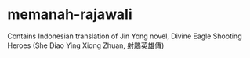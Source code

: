 # memanah-rajawali
Contains Indonesian translation of Jin Yong novel, Divine Eagle Shooting Heroes (She Diao Ying Xiong Zhuan, 射鵰英雄傳)
